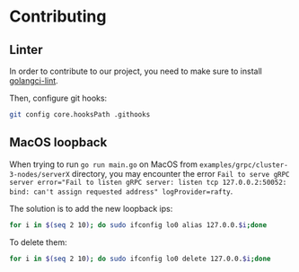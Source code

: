# Contributing

## Linter

In order to contribute to our project, you need to make sure to install [golangci-lint](https://golangci-lint.run/usage/install/#binaries).

Then, configure git hooks:
```bash
git config core.hooksPath .githooks
```

## MacOS loopback

When trying to run `go run main.go` on MacOS from `examples/grpc/cluster-3-nodes/serverX` directory, you may encounter the error `Fail to serve gRPC server error="Fail to listen gRPC server: listen tcp 127.0.0.2:50052: bind: can't assign requested address" logProvider=rafty`.

The solution is to add the new loopback ips:
```bash
for i in $(seq 2 10); do sudo ifconfig lo0 alias 127.0.0.$i;done
```
To delete them:
```bash
for i in $(seq 2 10); do sudo ifconfig lo0 delete 127.0.0.$i;done

```
